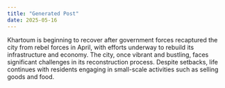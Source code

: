 ```yaml
---
title: "Generated Post"
date: 2025-05-16
---
```


Khartoum is beginning to recover after government forces recaptured the city from rebel forces in April, with efforts underway to rebuild its infrastructure and economy. The city, once vibrant and bustling, faces significant challenges in its reconstruction process. Despite setbacks, life continues with residents engaging in small-scale activities such as selling goods and food.
